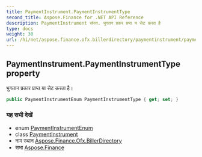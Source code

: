 ```yaml
---
title: PaymentInstrument.PaymentInstrumentType
second_title: Aspose.Finance for .NET API Reference
description: PaymentInstrument संपत्त. भुगतन प्रकर प्रप्त य सेट करत है
type: docs
weight: 30
url: /hi/net/aspose.finance.ofx.billerdirectory/paymentinstrument/paymentinstrumenttype/
---
```

## PaymentInstrument.PaymentInstrumentType property

भुगतान प्रकार प्राप्त या सेट करता है।

```csharp
public PaymentInstrumentEnum PaymentInstrumentType { get; set; }
```

### यह सभी देखें

* enum [PaymentInstrumentEnum](../../paymentinstrumentenum/)
* class [PaymentInstrument](../)
* नाम स्थान [Aspose.Finance.Ofx.BillerDirectory](../../paymentinstrument/)
* सभा [Aspose.Finance](../../../)


